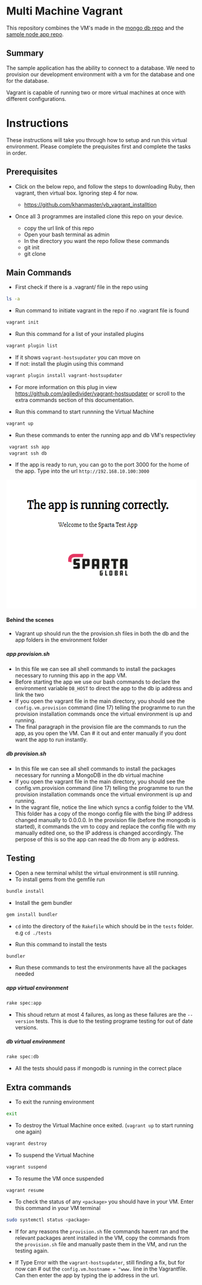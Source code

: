 # Multi Machine Vagrant
This repository combines the VM's made in the [mongo db repo](https://github.com/samturton2/DEV_ENV-mongo_db_task) and the [sample node app repo](https://github.com/samturton2/DEV_ENV-node_sample_app). 

## Summary

The sample application has the ability to connect to a database. We need to provision our development environment with a vm for the database and one for the database.

Vagrant is capable of running two or more virtual machines at once with different configurations.

# Instructions
These instructions will take you through how to setup and run this virtual environment. Please complete the prequisites first and complete the tasks in order.

## Prerequisites
- Click on the below repo, and follow the steps to downloading Ruby, then vagrant, then virtual box. Ignoring step 4 for now.

  - https://github.com/khanmaster/vb_vagrant_installtion
- Once all 3 programmes are installed clone this repo on your device.

  - copy the url link of this repo
  - Open your bash terminal as admin
  - In the directory you want the repo follow these commands
  - git init
  - git clone <pasted link>

## Main Commands
- First check if there is a .vagrant/ file in the repo using
```bash
ls -a
```
- Run command to initiate vagrant in the repo if no .vagrant file is found
```bash
vagrant init
```

- Run this command for a list of your installed plugins
```bash
vagrant plugin list
```

- If it shows `vagrant-hostsupdater` you can move on
- If not: install the plugin using this command
```bash
vagrant plugin install vagrant-hostsupdater
```
- For more information on this plug in view https://github.com/agiledivider/vagrant-hostsupdater or scroll to the extra commands section of this documentation.

- Run this command to start runnning the Virtual Machine
```bash
vagrant up
```

- Run these commands to enter the running app and db VM's respectivley
```bash
 vagrant ssh app
 vagrant ssh db
```

- If the app is ready to run, you can go to the port 3000 for the home of the app. Type into the url `http://192.168.10.100:3000`

![](img/port3000.png)

#### Behind the scenes
- Vagrant up should run the the provision.sh files in both the db and the app folders in the environment folder

##### app provision.sh
- In this file we can see all shell commands to install the packages necessary to running this app in the app VM. 
- Before starting the app we use our bash commands to declare the environment variable `DB_HOST` to direct the app to the db ip address and link the two
- If you open the vagrant file in the main directory, you should see the `config.vm.provision` command (line 17)  telling the programme to run the provision installation commands once the virtual environment is up and running.
- The final paragraph in the provision file are the commands to run the app, as you open the VM. Can # it out and enter manually if you dont want the app to run instantly.

##### db provision.sh
- In this file we can see all shell commands to install the packages necessary
for running a MongoDB in the db virtual machine
- If you open the vagrant file in the main directory, you should see the config.vm.provision command (line 17) telling the programme to run the provision installation commands once the virtual environment is up and running.
- In the vagrant file, notice the line which syncs a config folder to the VM. This folder has a copy of the mongo config file with the bing IP address changed manually to 0.0.0.0. In the provision file (before the mongodb is started), it commands the vm to copy and replace the config file with my manually edited one, so the IP address is changed accordingly. The perpose of this is so the app can read the db from any ip address.

## Testing
- Open a new terminal whilst the virtual environment is still running.
- To install gems from the gemfile run
```bash
bundle install
```
- Install the gem bundler
```bash
gem install bundler
```
- `cd` into the directory of the `Rakefile` which should be in the `tests` folder. e.g  `cd ./tests`

- Run this command to install the tests
```bash
bundler
```

- Run these commands to test the environments have all the packages needed

##### app virtual environment
```bash
rake spec:app
```
- This shoud return at most 4 failures, as long as these failures are the `--version` tests. This is due to the testing programe testing for out of date versions.

##### db virtual environment
```bash
rake spec:db
```
- All the tests should pass if mongodb is running in the correct place

## Extra commands
- To exit the running environment
```bash
exit
```

- To destroy the Virtual Machine once exited. (`vagrant up` to start running one again)
```bash
vagrant destroy
```

- To suspend the Virtual Machine
```bash
vagrant suspend
```

- To resume the VM once suspended 
```bash
vagrant resume
```

- To check the status of any `<package>` you should have in your VM. Enter this command in your VM terminal
```bash
sudo systemctl status <package>
```

- If for any reasons the `provision.sh` file commands havent ran and the relevant packages arent installed in the VM, copy the commands from the `provision.sh` file and manually paste them in the VM, and run the testing again.

- If Type Error with the `vagrant-hostsupdater`, still finding a fix, but for now can # out the `config.vm.hostname = "www.` line in the Vagrantfile. Can then enter the app by typing the ip address in the url.
